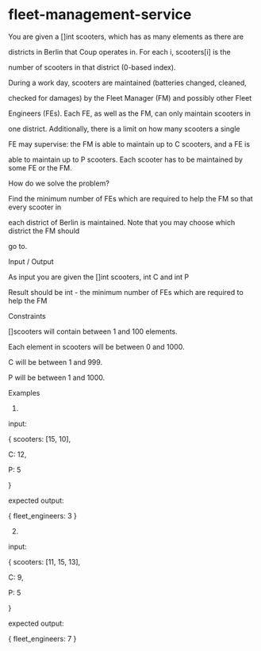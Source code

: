 # fleet-management-service

You are given a []int scooters, which has as many elements as there are

districts in Berlin that Coup operates in. For each i, scooters[i] is the

number of scooters in that district (0-based index).

During a work day, scooters are maintained (batteries changed, cleaned,

checked for damages) by the Fleet Manager (FM) and possibly other Fleet

Engineers (FEs). Each FE, as well as the FM, can only maintain scooters in

one district. Additionally, there is a limit on how many scooters a single

FE may supervise: the FM is able to maintain up to C scooters, and a FE is

able to maintain up to P scooters. Each scooter has to be maintained by some FE or the FM.

How do we solve the problem?

Find the minimum number of FEs which are required to help the FM so that every scooter in

each district of Berlin is maintained. Note that you may choose which district the FM should

go to.

Input / Output

As input you are given the []int scooters, int C and int P

Result should be int - the minimum number of FEs which are required to help the FM

Constraints

[]scooters will contain between 1 and 100 elements.

Each element in scooters will be between 0 and 1000.

C will be between 1 and 999.

P will be between 1 and 1000.

Examples

1)

input:

{ scooters: [15, 10],

C: 12,

P: 5

}

expected output:

{ fleet_engineers: 3 }

2)

input:

{ scooters: [11, 15, 13],

C: 9,

P: 5

}

expected output:

{ fleet_engineers: 7 }
